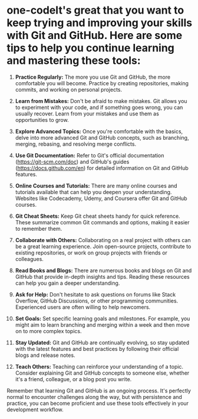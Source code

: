 # one-codeIt's great that you want to keep trying and improving your skills with Git and GitHub. Here are some tips to help you continue learning and mastering these tools:

1. **Practice Regularly:** The more you use Git and GitHub, the more comfortable you will become. Practice by creating repositories, making commits, and working on personal projects.

2. **Learn from Mistakes:** Don't be afraid to make mistakes. Git allows you to experiment with your code, and if something goes wrong, you can usually recover. Learn from your mistakes and use them as opportunities to grow.

3. **Explore Advanced Topics:** Once you're comfortable with the basics, delve into more advanced Git and GitHub concepts, such as branching, merging, rebasing, and resolving merge conflicts.

4. **Use Git Documentation:** Refer to Git's official documentation (https://git-scm.com/doc) and GitHub's guides (https://docs.github.com/en) for detailed information on Git and GitHub features.

5. **Online Courses and Tutorials:** There are many online courses and tutorials available that can help you deepen your understanding. Websites like Codecademy, Udemy, and Coursera offer Git and GitHub courses.

6. **Git Cheat Sheets:** Keep Git cheat sheets handy for quick reference. These summarize common Git commands and options, making it easier to remember them.

7. **Collaborate with Others:** Collaborating on a real project with others can be a great learning experience. Join open-source projects, contribute to existing repositories, or work on group projects with friends or colleagues.

8. **Read Books and Blogs:** There are numerous books and blogs on Git and GitHub that provide in-depth insights and tips. Reading these resources can help you gain a deeper understanding.

9. **Ask for Help:** Don't hesitate to ask questions on forums like Stack Overflow, GitHub Discussions, or other programming communities. Experienced users are often willing to help newcomers.

10. **Set Goals:** Set specific learning goals and milestones. For example, you might aim to learn branching and merging within a week and then move on to more complex topics.

11. **Stay Updated:** Git and GitHub are continually evolving, so stay updated with the latest features and best practices by following their official blogs and release notes.

12. **Teach Others:** Teaching can reinforce your understanding of a topic. Consider explaining Git and GitHub concepts to someone else, whether it's a friend, colleague, or a blog post you write.

Remember that learning Git and GitHub is an ongoing process. It's perfectly normal to encounter challenges along the way, but with persistence and practice, you can become proficient and use these tools effectively in your development workflow.
